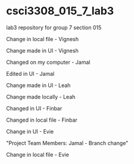 # csci3308_015_7_lab3

lab3 repository for group 7 section 015


Change in local file - Vignesh

Change made in UI - Vignesh

Changed on my computer - Jamal

Edited in UI - Jamal

Change made in UI - Leah

Change made locally - Leah

Changed in UI - Finbar

Changed in local file - Finbar


Change in UI - Evie


"Project Team Members: Jamal - Branch change"

Change in local file - Evie

